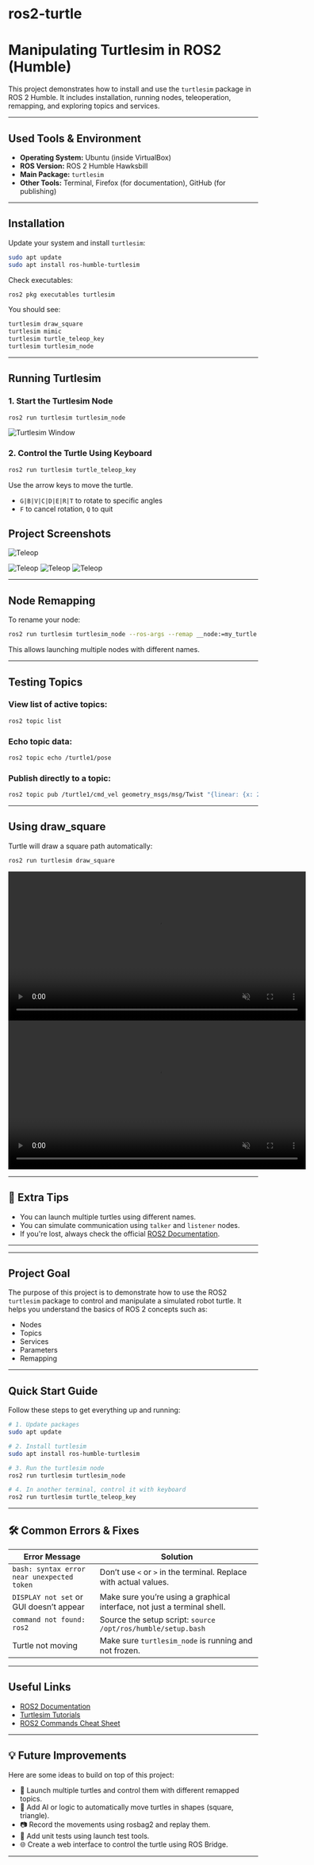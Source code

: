 # ros2-turtle
#  Manipulating Turtlesim in ROS2 (Humble)

This project demonstrates how to install and use the `turtlesim` package in ROS 2 Humble. It includes installation, running nodes, teleoperation, remapping, and exploring topics and services.

---

##  Used Tools & Environment

- **Operating System:** Ubuntu (inside VirtualBox)
- **ROS Version:** ROS 2 Humble Hawksbill
- **Main Package:** `turtlesim`
- **Other Tools:** Terminal, Firefox (for documentation), GitHub (for publishing)

---

##  Installation

Update your system and install `turtlesim`:

```bash
sudo apt update
sudo apt install ros-humble-turtlesim
```

Check executables:

```bash
ros2 pkg executables turtlesim
```

You should see:

```bash
turtlesim draw_square
turtlesim mimic
turtlesim turtle_teleop_key
turtlesim turtlesim_node
```

---

##  Running Turtlesim

### 1. Start the Turtlesim Node

```bash
ros2 run turtlesim turtlesim_node
```

![Turtlesim Window](https://github.com/Raghad-ALSalmi/ros2-turtle/blob/main/photo_5802963265070943054_y.jpg)

### 2. Control the Turtle Using Keyboard

```bash
ros2 run turtlesim turtle_teleop_key
```

Use the arrow keys to move the turtle.
- `G|B|V|C|D|E|R|T` to rotate to specific angles
- `F` to cancel rotation, `Q` to quit
##  Project Screenshots

![Teleop](https://github.com/Raghad-ALSalmi/ros2-turtle/blob/main/photo_5802963265070943052_y.jpg)

![Teleop](https://github.com/Raghad-ALSalmi/ros2-turtle/blob/main/photo_5802963265070943050_y.jpg)
![Teleop](https://github.com/Raghad-ALSalmi/ros2-turtle/blob/main/photo_5802963265070943048_y%20(1).jpg)
![Teleop](https://github.com/Raghad-ALSalmi/ros2-turtle/blob/main/photo_5802963265070943049_y.jpg)

---

##  Node Remapping

To rename your node:

```bash
ros2 run turtlesim turtlesim_node --ros-args --remap __node:=my_turtle
```

This allows launching multiple nodes with different names.

---

##  Testing Topics

### View list of active topics:

```bash
ros2 topic list
```

### Echo topic data:

```bash
ros2 topic echo /turtle1/pose
```

### Publish directly to a topic:

```bash
ros2 topic pub /turtle1/cmd_vel geometry_msgs/msg/Twist "{linear: {x: 2.0}, angular: {z: 1.8}}"
```

---

## Using draw_square

Turtle will draw a square path automatically:

```bash
ros2 run turtlesim draw_square
```

<video src="https://github.com/Raghad-ALSalmi/ros2-turtle/blob/main/IMG_5314.mp4" controls autoplay loop muted width="600">
  Your browser does not support the video tag.
</video>

<video src="https://github.com/Raghad-ALSalmi/ros2-turtle/blob/main/IMG_5316.mp4" controls autoplay loop muted width="600">
  Your browser does not support the video tag.
</video>

---

## 🧠 Extra Tips

- You can launch multiple turtles using different names.
- You can simulate communication using `talker` and `listener` nodes.
- If you're lost, always check the official [ROS2 Documentation](https://docs.ros.org/en/humble/index.html).

---
---





##  Project Goal

The purpose of this project is to demonstrate how to use the ROS2 `turtlesim` package to control and manipulate a simulated robot turtle. It helps you understand the basics of ROS 2 concepts such as:
- Nodes
- Topics
- Services
- Parameters
- Remapping

---

##  Quick Start Guide

Follow these steps to get everything up and running:

```bash
# 1. Update packages
sudo apt update

# 2. Install turtlesim
sudo apt install ros-humble-turtlesim

# 3. Run the turtlesim node
ros2 run turtlesim turtlesim_node

# 4. In another terminal, control it with keyboard
ros2 run turtlesim turtle_teleop_key
```

---

## 🛠 Common Errors & Fixes

| Error Message                                | Solution                                                                 |
|---------------------------------------------|--------------------------------------------------------------------------|
| `bash: syntax error near unexpected token`  | Don’t use `<` or `>` in the terminal. Replace with actual values.        |
| `DISPLAY not set` or GUI doesn’t appear     | Make sure you’re using a graphical interface, not just a terminal shell. |
| `command not found: ros2`                   | Source the setup script: `source /opt/ros/humble/setup.bash`             |
| Turtle not moving                           | Make sure `turtlesim_node` is running and not frozen.                    |

---

##  Useful Links

- [ROS2 Documentation](https://docs.ros.org/en/humble/index.html)
- [Turtlesim Tutorials](https://docs.ros.org/en/humble/Tutorials/Beginner-CLI-Tools/Introducing-Turtlesim/Introducing-Turtlesim.html)
- [ROS2 Commands Cheat Sheet](https://github.com/ros2/ros2_documentation/blob/rolling/source/Tutorials/Beginner-CLI-Tools/Introducing-Turtlesim.rst)

---

## 💡 Future Improvements

Here are some ideas to build on top of this project:

- 🔁 Launch multiple turtles and control them with different remapped topics.
- 🧠 Add AI or logic to automatically move turtles in shapes (square, triangle).
- 📷 Record the movements using rosbag2 and replay them.
- 🧪 Add unit tests using launch test tools.
- 🌐 Create a web interface to control the turtle using ROS Bridge.

---
